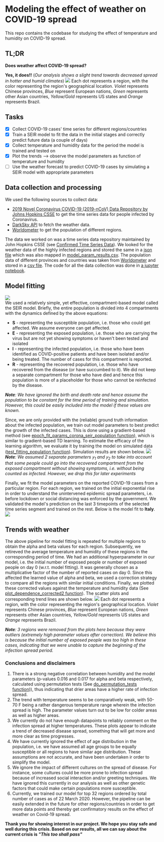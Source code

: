 # Modeling the effect of weather on COVID-19 spread
This repo contains the codebase for studying the effect of temperature and humidity on COVID-19 spread.

## TL;DR
**Does weather affect COVID-19 spread?** 

**Yes, it does!!** (*Our analysis shows a slight trend towards decreased spread in hotter and humid climates*)
![](outputs/weather_model_params_trend.png)
Each dot represents a region, with the color representing the region's geographical location. *Violet* represents Chinese provinces, *Blue* represent European nations, *Green* represents other Asian countries, *Yellow/Gold* represents US states and *Orange* represents Brazil.

## Tasks
+ [X] Collect COVID-19 cases' time series for different regions/countries
+ [X] Train a SEIR model to fit the data in the initial stages and correctly predict future data (a couple of days)
+ [X] Collect temperature and humidity data for the period the model is trained and tested on
+ [X] Plot the trends --> observe the model parameters as function of temperature and humidity
+ [ ] Use the weather forecast to predict COVID-19 cases by simulating a SEIR model with appropriate parameters

## Data collection and processing
We used the following sources to collect data:
* [2019 Novel Coronavirus COVID-19 (2019-nCoV) Data Repository by Johns Hopkins CSSE](https://github.com/CSSEGISandData/COVID-19) to get the time series data for people infected by Coronavirus.
* [DarkSky API](https://darksky.net/dev) to fetch the weather data.
* [Worldometer](https://www.worldometers.info/) to get the population of different regions.

The data we worked on was a time series data repository maintained by John Hopkins CSSE (see [Confirmed Time Series Data](data/time_series_covid_19_confirmed.csv)). We looked for the weather data of the highly infected regions and stored the same in a [json file](data/weather.json) which was also mapped in [model_param_results.csv](data/model_param_results.csv). The population data of different provinces and countries was taken from [Worldometer](https://www.worldometers.info/) and stored in a [csv file](data/population_data.csv). The code for all the data collection was done in [a jupyter notebook](src/data%20collection/Code.ipynb).

## Model fitting
![](outputs/SEIR.jpg)
<br>We used a relatively simple, yet effective, compartment-based model called the SEIR model. Briefly, the entire population is divided into 4 compartments with the dynamics defined by the above equations: 
* **S** - representing the susceptible population, i.e. those who could get affected. We assume everyone can get affected.
* **E** - representing the exposed population, i.e. those who are carrying the virus but are not yet showing symptoms or haven't been tested and isolated
* **I** - representing the infected population, i.e. those who have been identified as COVID-positive patients and have been isolated and/or being treated. The number of cases for this compartment is reported.
* **R** - representing the recovered population, i.e. those who have recovered from the disease (or have succumbed to it). We did not keep a separate compartment for those who have died and hence this population is more of a placeholder for those who cannot be reinfected by the disease.

*__Note__: We have ignored the birth and death rate and hence assume the population to be constant for the time period of training and simulation. However, this could be easily included into the model if these values are known.*

Since, we are only provided with the (reliable) ground truth information about the infected population, we train out model parameters to best predict the growth of the infected cases. This is done using a gradient-based method (see [epoch_fit_params_corona_seir_population function](src/training/learn_model_params_population.py#L7)), which is similar to gradient-based TD learning. To estimate the efficacy of the learning algorithm, we evaluate it by training the model on simulated data ([test_fitting_population function](src/training/learn_model_params_population.py#L59)). Simulation results are shown below. 
![](outputs/model_fitting.png)
*__Note__: We assumed 2 separate parameters 𝛾<sub>1</sub> and 𝛾<sub>2</sub> to take into account that some people could go into the recovered compartment from the exposed compartment without showing symptoms, i.e. without being counted as infected. However, we drop this for later experiments*

Finally, we fit the model parameters on the reported COVID-19 cases from a particular region. For each region, we trained on the initial exponential rise in order to understand the unintervened epidemic spread parameters, i.e. before lockdown or social distancing was enforced by the government. We validated the model's prediction on the last 3 timepoints of the selected time series segment and trained on the rest. Below is the model fit to **Italy**.
![](outputs/model_fitting_Italy.png)

## Trends with weather
The above pipeline for model fitting is repeated for multiple regions to obtain the alpha and beta values for each region. Subsequently, we retireved the average temperature and humidity of these regions in the corresponding period of time. We had an additional hyperparameter in our model, i.e. the initial number of exposed people or number of exposed people on day 0 (w.r.t. model fitting). It was generally chosen as a multiplicative factor of the number of reported cases on day 0. Since this affected the learned value of alpha and beta, we used a correction strategy to compare all the regions with similar initial conditions. Finally, we plotted these corrected values against the temperature and humidity data (See [plot_dependence_corrected2 function](src/training/plot_weather_dependence.py#L90)). The scatter plots and corresponding trend lines are shown below.
![](outputs/weather_model_params_trend.png)
Each dot represents a region, with the color representing the region's geographical location. *Violet* represents Chinese provinces, *Blue* represent European nations, *Green* represents other Asian countries, *Yellow/Gold* represents US states and *Orange* represents Brazil.

*__Note__: 3 regions were removed from the plots here because they were outliers (extremely high parameter values after correction). We believe this is because the initial number of exposed people was too high in these cases, indicating that we were unable to capture the beginning of the infection spread period.*

### Conclusions and disclaimers
1. There is a strong negative correlation between humidity and the model parameters (p-values 0.016 and 0.017 for alpha and beta respectively, calculated using permutation tests (See [do_permutation_tests function](src/training/plot_weather_dependence.py#L157))), thus indicating that drier areas have a higher rate of infection spread.
2. The trend with temperature seems to be comparatively weak, with 50-70 F being a rather dangerous temperature range wherein the infection spread is high. The parameter values turn out to be low for colder areas as well as higher areas.
3. We currently do not have enough datapoints to reliably comment on the infection spread at higher temperatures. These plots appear to indicate a trend of decreased disease spread, something that will get more and more clear as time progresses. 
4. We have currently ignored the effect of age distribution in the population, i.e. we have assumed all age groups to be equally susceptible or all regions to have similar age distribution. These assumptions are not accurate, and have been undertaken ir order to simplify the model.
5. We ignore the impact of different cultures on the spread of disease. For instance, some cultures could be more prone to infection spread because of increased social interaction and/or greeting techniques. We have ignored this currently in our analysis as well as other genetic factors that could make certain populations more susceptible.
6. Currently, we trained our model for top 32 regions ordered by total number of cases as of 22 March 2020. However, the pipeline can be easily extended in the future for other regions/countries in order to get more data points and thereby get confirmatory results on the effect of weather on Covid-19 spread.

__Thank you for showing interest in our project. We hope you stay safe and well during this crisis. Based on our results, all we can say about the current crisis is *"This too shall pass"*__
